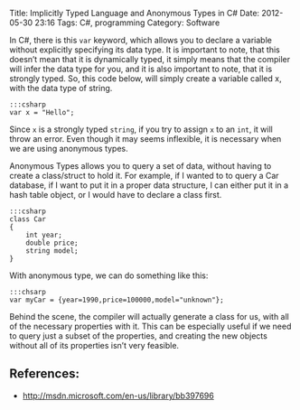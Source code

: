 Title: Implicitly Typed Language and Anonymous Types in C#
Date: 2012-05-30 23:16
Tags: C#, programming
Category: Software

In C#, there is this `var` keyword, which allows you to declare a
variable without explicitly specifying its data type. It is important to
note, that this doesn’t mean that it is dynamically typed, it simply
means that the compiler will infer the data type for you, and it is also
important to note, that it is strongly typed. So, this code below, will
simply create a variable called x, with the data type of string.

    :::csharp
    var x = "Hello";

Since `x` is a strongly typed `string`, if you try to assign `x` to an
`int`, it will throw an error. Even though it may seems inflexible, it
is necessary when we are using anonymous types.

Anonymous Types allows you to query a set of data, without having to
create a class/struct to hold it. For example, if I wanted to to query a
Car database, if I want to put it in a proper data structure,
I can either put it in a hash table object, or I would have to declare
a class first.

    :::csharp
    class Car
    {
        int year;
        double price;
        string model;
    }

With anonymous type, we can do something like this:

    :::chsarp
    var myCar = {year=1990,price=100000,model="unknown"};

Behind the scene, the compiler will actually generate a class for us,
with all of the necessary properties with it. This can be especially
useful if we need to query just a subset of the properties, and creating
the new objects without all of its properties isn’t very feasible.

## References:
* <http://msdn.microsoft.com/en-us/library/bb397696>
